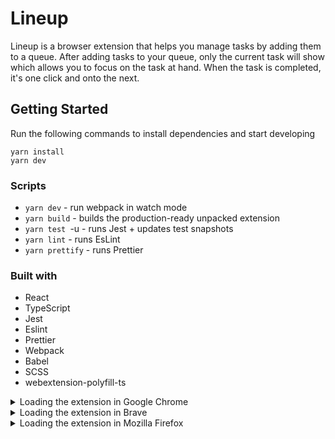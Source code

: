 # Lineup

Lineup is a browser extension that helps you manage tasks by adding them to a queue. After adding tasks to your queue, only the current task will show which allows you to focus on the task at hand. When the task is completed, it's one click and onto the next.

## Getting Started

Run the following commands to install dependencies and start developing

```
yarn install
yarn dev
```
### Scripts

- `yarn dev` - run webpack in watch mode
- `yarn build` - builds the production-ready unpacked extension
- `yarn test `-u - runs Jest + updates test snapshots
- `yarn lint` - runs EsLint
- `yarn prettify` - runs Prettier

### Built with

- React
- TypeScript
- Jest
- Eslint
- Prettier
- Webpack
- Babel
- SCSS
- webextension-polyfill-ts

<details>
  <summary>Loading the extension in Google Chrome</summary>

In [Google Chrome](https://www.google.com/chrome/), open up [chrome://extensions](chrome://extensions) in a new tab. Make sure the `Developer Mode` checkbox in the upper-right corner is turned on. Click `Load unpacked` and select the `dist` directory in this repository - your extension should now be loaded.

![Installed Extension in Google Chrome](https://i.imgur.com/ORuHbDR.png "Installed Extension in Google Chrome")

</details>

<details>
  <summary>Loading the extension in Brave</summary>

In [Brave](https://brave.com/), open up [brave://extensions](brave://extensions) in a new tab. Make sure the `Developer Mode` checkbox in the upper-right corner is turned on. Click `Load unpacked` and select the `dist` directory in this repository - your extension should now be loaded.

![Installed Extension in Brave](https://i.imgur.com/z8lW02m.png "Installed Extension in Brave")

</details>

<details>
  <summary>Loading the extension in Mozilla Firefox</summary>

In [Mozilla Firefox](https://www.mozilla.org/en-US/firefox/new/), open up the [about:debugging](about:debugging) page in a new tab. Click the `Load Temporary Add-on...` button and select the `manfiest.json` from the `dist` directory in this repository - your extension should now be loaded.

![Installed Extension in Mozilla Firefox](https://i.imgur.com/gO2Lrb5.png "Installed Extension in Mozilla Firefox")

</details>